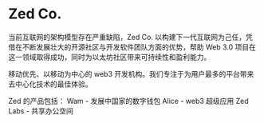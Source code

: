 # Zed Co.

当前互联网的架构模型存在严重缺陷，Zed Co. 以构建下一代互联网为己任，凭借在不断发展壮大的开源社区与开发软件团队方面的优势，帮助 Web 3.0 项目在这一领域取得成功，同时为以太坊社区带来可持续性和盈利能力。

移动优先、以移动为中心的 web3 开发机构。我们专注于为用户最多的平台带来去中心化技术的最佳体验。

Zed 的产品包括： 
Wam - 发展中国家的数字钱包
Alice - web3 超级应用
Zed Labs - 共享办公空间
